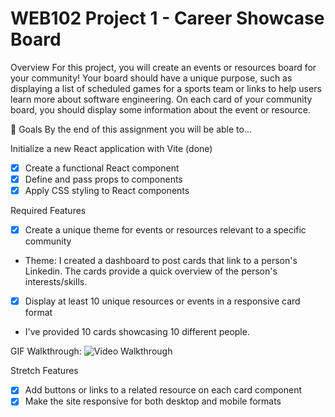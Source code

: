 # WEB102 Project 1 - Career Showcase Board

Overview
For this project, you will create an events or resources board for your community! Your board should have a unique purpose, such as displaying a list of scheduled games for a sports team or links to help users learn more about software engineering. On each card of your community board, you should display some information about the event or resource.

🎯 Goals
By the end of this assignment you will be able to...

Initialize a new React application with Vite (done)
* [X] Create a functional React component 
* [X] Define and pass props to components
* [X] Apply CSS styling to React components 

Required Features
* [X] Create a unique theme for events or resources relevant to a specific community
-  Theme: I created a dashboard to post cards that link to a person's Linkedin. The cards provide a quick overview of the person's interests/skills.

* [X] Display at least 10 unique resources or events in a responsive card format 
-  I've provided 10 cards showcasing 10 different people.

GIF Walkthrough: 
<img src='./walkthrough.gif' title='Video Walkthrough' width='' alt='Video Walkthrough' />

Stretch Features
* [X] Add buttons or links to a related resource on each card component
* [X] Make the site responsive for both desktop and mobile formats
